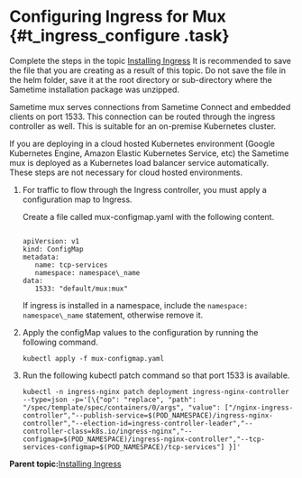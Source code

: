 # Configuring Ingress for Mux {#t_ingress_configure .task}



Complete the steps in the topic [Installing Ingress](t_ingress_install.md) It is recommended to save the file that you are creating as a result of this topic. Do not save the file in the helm folder, save it at the root directory or sub-directory where the Sametime installation package was unzipped.

Sametime mux serves connections from Sametime Connect and embedded clients on port 1533. This connection can be routed through the ingress controller as well. This is suitable for an on-premise Kubernetes cluster.

If you are deploying in a cloud hosted Kubernetes environment \(Google Kubernetes Engine, Amazon Elastic Kubernetes Service, etc\) the Sametime mux is deployed as a Kubernetes load balancer service automatically. These steps are not necessary for cloud hosted environments.

1.  For traffic to flow through the Ingress controller, you must apply a configuration map to Ingress.

    Create a file called mux-configmap.yaml with the following content.

    ``` {#codeblock_rl1_43b_mvb}
    
    apiVersion: v1
    kind: ConfigMap
    metadata:
       name: tcp-services
       namespace: namespace\_name
    data:
       1533: "default/mux:mux"
    ```

    If ingress is installed in a namespace, include the `namespace: namespace\_name` statement, otherwise remove it.

2.  Apply the configMap values to the configuration by running the following command.

    ``` {#codeblock_itb_y34_4tb}
    kubectl apply -f mux-configmap.yaml
    ```

3.  Run the following kubectl patch command so that port 1533 is available.

    ``` {#codeblock_mwv_snb_mvb}
    kubectl -n ingress-nginx patch deployment ingress-nginx-controller --type=json -p='[\{"op": "replace", "path": "/spec/template/spec/containers/0/args", "value": ["/nginx-ingress-controller","--publish-service=$(POD_NAMESPACE)/ingress-nginx-controller","--election-id=ingress-controller-leader","--controller-class=k8s.io/ingress-nginx","--configmap=$(POD_NAMESPACE)/ingress-nginx-controller","--tcp-services-configmap=$(POD_NAMESPACE)/tcp-services"] }]' 
    ```


**Parent topic:**[Installing Ingress](t_ingress_install.md)

